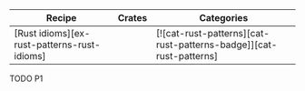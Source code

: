 | Recipe | Crates | Categories |
|--------|--------|------------|
| [Rust idioms][ex-rust-patterns-rust-idioms] |  | [![cat-rust-patterns][cat-rust-patterns-badge]][cat-rust-patterns] |

<div class="hidden">
TODO P1
</div>
